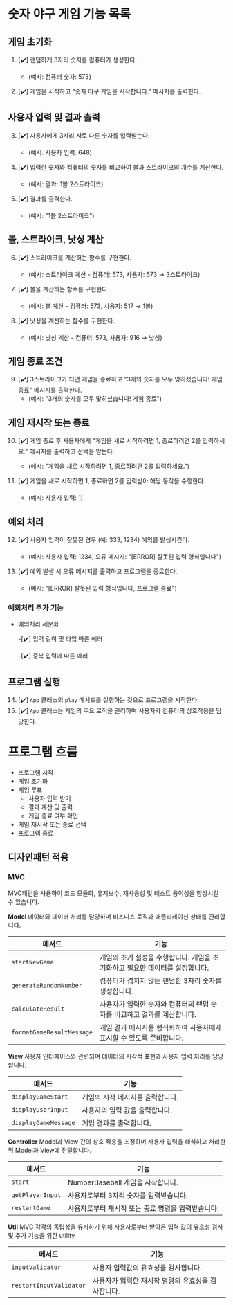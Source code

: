 # 숫자 야구 게임 기능 목록

## 게임 초기화

1. [✔️] 랜덤하게 3자리 숫자를 컴퓨터가 생성한다.

   - (예시: 컴퓨터 숫자: 573)

2. [✔️] 게임을 시작하고 "숫자 야구 게임을 시작합니다." 메시지를 출력한다.

## 사용자 입력 및 결과 출력

3. [✔️] 사용자에게 3자리 서로 다른 숫자를 입력받는다.

   - (예시: 사용자 입력: 648)

4. [✔️] 입력한 숫자와 컴퓨터의 숫자를 비교하여 볼과 스트라이크의 개수를 계산한다.

   - (예시: 결과: 1볼 2스트라이크)

5. [✔️] 결과를 출력한다.
   - (예시: "1볼 2스트라이크")

## 볼, 스트라이크, 낫싱 계산

6. [✔️] 스트라이크를 계산하는 함수를 구현한다.

   - (예시: 스트라이크 계산 - 컴퓨터: 573, 사용자: 573 → 3스트라이크)

7. [✔️] 볼을 계산하는 함수를 구현한다.

   - (예시: 볼 계산 - 컴퓨터: 573, 사용자: 517 → 1볼)

8. [✔️] 낫싱을 계산하는 함수를 구현한다.
   - (예시: 낫싱 계산 - 컴퓨터: 573, 사용자: 916 → 낫싱)

## 게임 종료 조건

9. [✔️] 3스트라이크가 되면 게임을 종료하고 "3개의 숫자를 모두 맞히셨습니다! 게임 종료" 메시지를 출력한다.
   - (예시: "3개의 숫자를 모두 맞히셨습니다! 게임 종료")

## 게임 재시작 또는 종료

10. [✔️] 게임 종료 후 사용자에게 "게임을 새로 시작하려면 1, 종료하려면 2를 입력하세요." 메시지를 출력하고 선택을 받는다.

    - (예시: "게임을 새로 시작하려면 1, 종료하려면 2를 입력하세요.")

11. [✔️] 게임을 새로 시작하면 1, 종료하면 2를 입력받아 해당 동작을 수행한다.
    - (예시: 사용자 입력: 1)

## 예외 처리

12. [✔️] 사용자 입력이 잘못된 경우 (예: 333, 1234) 예외를 발생시킨다.

    - (예시: 사용자 입력: 1234, 오류 메시지: "[ERROR] 잘못된 입력 형식입니다")

13. [✔️] 예외 발생 시 오류 메시지를 출력하고 프로그램을 종료한다.
    - (예시: "[ERROR] 잘못된 입력 형식입니다, 프로그램 종료")

### 예회처리 추가 기능

- 예외처리 세분화

  -[✔️] 입력 길이 및 타입 따른 에러

  -[✔️] 중복 입력에 따른 에러

## 프로그램 실행

14. [✔️] `App` 클래스의 `play` 메서드를 실행하는 것으로 프로그램을 시작한다.
15. [✔️] `App` 클래스는 게임의 주요 로직을 관리하며 사용자와 컴퓨터의 상호작용을 담당한다.

# 프로그램 흐름

- 프로그램 시작
- 게임 초기화
- 게임 루프
  - 사용자 입력 받기
  - 결과 계산 및 출력
  - 게임 종료 여부 확인
- 게임 재시작 또는 종료 선택
- 프로그램 종료

## 디자인패턴 적용

### MVC

MVC패턴을 사용하여 코드 모듈화, 유지보수, 재사용성 및 테스트 용이성을 향상시킬 수 있습니다.

**Model**
데이터와 데이터 처리를 담당하며 비즈니스 로직과 애플리케이션 상태를 관리합니다.

| 메서드                    | 기능                                                                         |
| ------------------------- | ---------------------------------------------------------------------------- |
| `startNewGame`            | 게임의 초기 설정을 수행합니다. 게임을 초기화하고 필요한 데이터를 설정합니다. |
| `generateRandomNumber`    | 컴퓨터가 겹치지 않는 랜덤한 3자리 숫자를 생성합니다.                         |
| `calculateResult`         | 사용자가 입력한 숫자와 컴퓨터의 랜덤 숫자를 비교하고 결과를 계산합니다.      |
| `formatGameResultMessage` | 게임 결과 메시지를 형식화하여 사용자에게 표시할 수 있도록 준비합니다.        |

**View**
사용자 인터페이스와 관련되며 데이터의 시각적 표현과 사용자 입력 처리를 담당합니다.

| 메서드               | 기능                             |
| -------------------- | -------------------------------- |
| `displayGameStart`   | 게임의 시작 메시지를 출력합니다. |
| `displayUserInput`   | 사용자의 입력 값을 출력합니다.   |
| `displayGameMessage` | 게임 결과를 출력합니다.          |

**Controller**
Model과 View 간의 상호 작용을 조정하며 사용자 입력을 해석하고 처리한 뒤 Model과 View에 전달합니다.

| 메서드           | 기능                                               |
| ---------------- | -------------------------------------------------- |
| `start`          | NumberBaseball 게임을 시작합니다.                  |
| `getPlayerInput` | 사용자로부터 3자리 숫자를 입력받습니다.            |
| `restartGame`    | 사용자로부터 재시작 또는 종료 명령을 입력받습니다. |

**Util**
MVC 각각의 독립성을 유지하기 위해 사용자로부터 받아온 입력 값의 유효성 검사 및 추가 기능을 위한 utility

| 메서드                  | 기능                                               |
| ----------------------- | -------------------------------------------------- |
| `inputValidator`        | 사용자 입력값의 유효성을 검사합니다.               |
| `restartInputValidator` | 사용자가 입력한 재시작 명령의 유효성을 검사합니다. |
